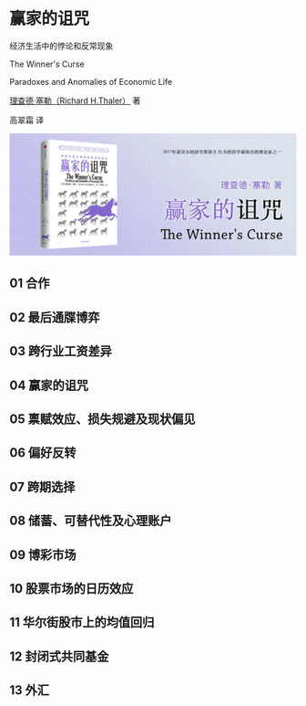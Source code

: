 赢家的诅咒
========================================

经济生活中的悖论和反常现象

The Winner's Curse

Paradoxes and Anomalies of Economic Life

[理查德·塞勒（Richard H.Thaler）](https://zh.wikipedia.org/wiki/%E7%90%86%E6%9F%A5%E5%BE%B7%C2%B7%E5%A1%9E%E5%8B%92) 著

高翠霜 译

![](contents/wx-cover.png)

01 合作
----------------------------------------

02 最后通牒博弈
----------------------------------------

03 跨行业工资差异
----------------------------------------

04 赢家的诅咒
----------------------------------------

05 禀赋效应、损失规避及现状偏见
----------------------------------------

06 偏好反转
----------------------------------------

07 跨期选择
----------------------------------------

08 储蓄、可替代性及心理账户
----------------------------------------

09 博彩市场
----------------------------------------

10 股票市场的日历效应
----------------------------------------

11 华尔街股市上的均值回归
----------------------------------------

12 封闭式共同基金
----------------------------------------

13 外汇
----------------------------------------
